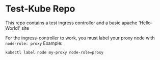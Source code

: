 # Test-Kube Repo

This repo contains a test ingress controller and a basic apache 'Hello-World!' site

For the ingress-controller to work, you must label your proxy node with `node-role: proxy`
Example:

```bash
kubectl label node my-proxy node-role=proxy
```
